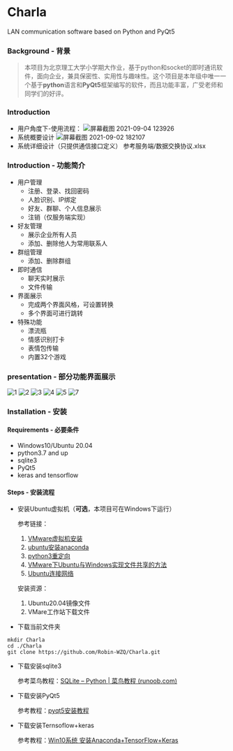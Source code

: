 # Charla
LAN communication software based on Python and PyQt5

### Background - 背景

> 本项目为北京理工大学小学期大作业，基于python和socket的即时通讯软件，面向企业，兼具保密性、实用性与趣味性。这个项目是本年级中唯一一个基于**python**语言和**PyQt5**框架编写的软件，而且功能丰富，广受老师和同学们的好评。

### Introduction

- 用户角度下-使用流程：
![屏幕截图 2021-09-04 123926](https://user-images.githubusercontent.com/60317828/132082606-c231df87-8a09-4742-8b2d-7c754a6efa26.png)
- 系统概要设计
![屏幕截图 2021-09-02 182107](https://user-images.githubusercontent.com/60317828/132082637-1311e787-7104-4284-a188-8e683595add8.png)
- 系统详细设计（只提供通信接口定义）
 参考服务端/数据交换协议.xlsx

### Introduction - 功能简介

- 用户管理
  - 注册、登录、找回密码
  - 人脸识别、IP绑定
  - 好友、群聊、个人信息展示
  - 注销（仅服务端实现）
- 好友管理
  - 展示企业所有人员
  - 添加、删除他人为常用联系人
- 群组管理
  - 添加、删除群组
- 即时通信
  - 聊天实时展示
  - 文件传输
- 界面展示
  - 完成两个界面风格，可设置转换
  - 多个界面可进行跳转
- 特殊功能
  - 漂流瓶
  - 情感识别打卡
  - 表情包传输
  - 内置32个游戏

### presentation - 部分功能界面展示
![1](https://user-images.githubusercontent.com/60317828/132081191-01d653ba-f159-4410-9151-2bab1e6d3a18.png)
![2](https://user-images.githubusercontent.com/60317828/132081201-485436a4-9789-411a-b160-bf6913f96766.png)
![3](https://user-images.githubusercontent.com/60317828/132081202-9ad80cfc-0f0d-4b79-b11a-bb099cc29da1.png)
![4](https://user-images.githubusercontent.com/60317828/132081204-a0bd25fb-2b2e-48f6-a1df-c2837654ae54.png)
![5](https://user-images.githubusercontent.com/60317828/132081205-f096d8dd-a997-4c6d-8f88-19c1d0eff557.png)
![7](https://user-images.githubusercontent.com/60317828/132081207-1f639589-6468-41e7-bca4-0c82e95c96f6.png)


### Installation - 安装

#### Requirements - 必要条件

- Windows10/Ubuntu 20.04
- python3.7 and up
- sqlite3
- PyQt5
- keras and tensorflow

#### Steps - 安装流程

- 安装Ubuntu虚拟机（**可选**，本项目可在Windows下运行）

  参考链接：

  1. [VMware虚拟机安装](https://www.cnblogs.com/fuzongle/p/12760193.html)
  2. [ubuntu安装anaconda](https://blog.csdn.net/qq_15192373/article/details/81091098)
  3. [python3重定向](https://blog.csdn.net/weixin_39715012/article/details/104741637)
  4. [VMware下Ubuntu与Windows实现文件共享的方法](https://www.cnblogs.com/jiangxiaobo/p/7815678.html)
  5. [Ubuntu连接网络](https://www.jb51.net/article/158414.htm)

  安装资源：

  1. Ubuntu20.04镜像文件
  2. VMare工作站下载文件

- 下载当前文件夹

```
mkdir Charla
cd ./Charla
git clone https://github.com/Robin-WZQ/Charla.git
```

- 下载安装sqlite3

  参考菜鸟教程：[SQLite – Python | 菜鸟教程 (runoob.com)](https://www.runoob.com/sqlite/sqlite-python.html)

- 下载安装PyQt5

  参考教程：[pyqt5安装教程](https://blog.csdn.net/ifeng12358/article/details/102943588)

- 下载安装Ternsoflow+keras

  参考教程：[Win10系统 安装Anaconda+TensorFlow+Keras](https://www.cnblogs.com/zeroingToOne/p/8407059.html)
